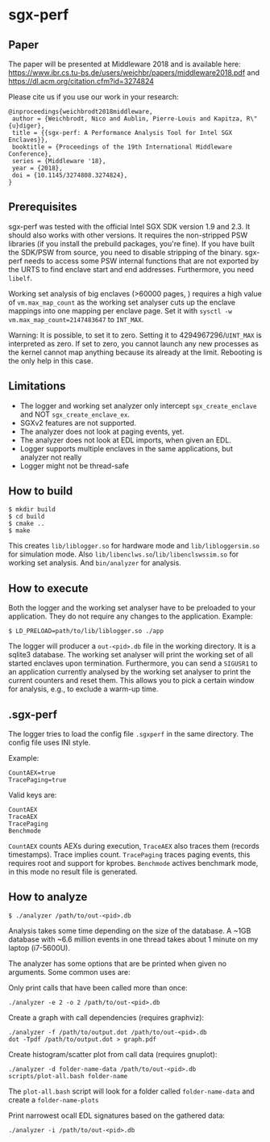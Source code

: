 sgx-perf
========

Paper
-----

The paper will be presented at Middleware 2018 and is available here: https://www.ibr.cs.tu-bs.de/users/weichbr/papers/middleware2018.pdf and https://dl.acm.org/citation.cfm?id=3274824

Please cite us if you use our work in your research:
```
@inproceedings{weichbrodt2018middleware,
 author = {Weichbrodt, Nico and Aublin, Pierre-Louis and Kapitza, R\"{u}diger},
 title = {{sgx-perf: A Performance Analysis Tool for Intel SGX Enclaves}},
 booktitle = {Proceedings of the 19th International Middleware Conference},
 series = {Middleware '18},
 year = {2018},
 doi = {10.1145/3274808.3274824},
}
```

Prerequisites
--------------

sgx-perf was tested with the official Intel SGX SDK version 1.9 and 2.3. It should also works with other versions.
It requires the non-stripped PSW libraries (if you install the prebuild packages, you're fine).
If you have built the SDK/PSW from source, you need to disable stripping of the binary.
sgx-perf needs to access some PSW internal functions that are not exported by the URTS to find enclave start and end addresses.
Furthermore, you need `libelf`. 

Working set analysis of big enclaves (>60000 pages, ) requires a high value of `vm.max_map_count` as the working set analyser cuts up the enclave mappings into one mapping per enclave page.
Set it with `sysctl -w vm.max_map_count=2147483647` to `INT_MAX`.

Warning: It is possible, to set it to zero. Setting it to 4294967296/`UINT_MAX` is interpreted as zero.
If set to zero, you cannot launch any new processes as the kernel cannot map anything because its already at the limit.
Rebooting is the only help in this case.


Limitations
-----------

- The logger and working set analyzer only intercept `sgx_create_enclave` and NOT `sgx_create_enclave_ex`.
- SGXv2 features are not supported.
- The analyzer does not look at paging events, yet.
- The analyzer does not look at EDL imports, when given an EDL.
- Logger supports multiple enclaves in the same applications, but analyzer not really
- Logger might not be thread-safe

How to build
------------

    $ mkdir build
    $ cd build
    $ cmake ..
    $ make

This creates `lib/liblogger.so` for hardware mode and `lib/libloggersim.so` for simulation mode.
Also `lib/libenclws.so`/`lib/libenclswssim.so` for working set analysis.
And `bin/analyzer` for analysis.

How to execute
--------------

Both the logger and the working set analyser have to be preloaded to your application.
They do not require any changes to the application.
Example:

    $ LD_PRELOAD=path/to/lib/liblogger.so ./app

The logger will producer a `out-<pid>.db` file in the working directory. It is a sqlite3 database.
The working set analyser will print the working set of all started enclaves upon termination.
Furthermore, you can send a `SIGUSR1` to an application currently analysed by the working set analyser
to print the current counters and reset them.
This allows you to pick a certain window for analysis, e.g., to exclude a warm-up time.

.sgx-perf
---------

The logger tries to load the config file `.sgxperf` in the same directory.
The config file uses INI style.

Example:

    CountAEX=true
    TracePaging=true

Valid keys are:

    CountAEX
    TraceAEX
    TracePaging
    Benchmode

`CountAEX` counts AEXs during execution, `TraceAEX` also traces them (records timestamps). Trace implies count.
`TracePaging` traces paging events, this requires root and support for kprobes.
`Benchmode` actives benchmark mode, in this mode no result file is generated.

How to analyze
--------------

    $ ./analyzer /path/to/out-<pid>.db

Analysis takes some time depending on the size of the database.
A ~1GB database with ~6.6 million events in one thread takes about 1 minute on my laptop (i7-5600U).

The analyzer has some options that are be printed when given no arguments. Some common uses are:

Only print calls that have been called more than once:

    ./analyzer -e 2 -o 2 /path/to/out-<pid>.db

Create a graph with call dependencies (requires graphviz):

    ./analyzer -f /path/to/output.dot /path/to/out-<pid>.db
    dot -Tpdf /path/to/output.dot > graph.pdf

Create histogram/scatter plot from call data (requires gnuplot):

    ./analyzer -d folder-name-data /path/to/out-<pid>.db
    scripts/plot-all.bash folder-name

The `plot-all.bash` script will look for a folder called `folder-name-data` and create a `folder-name-plots`

Print narrowest ocall EDL signatures based on the gathered data:

    ./analyzer -i /path/to/out-<pid>.db
